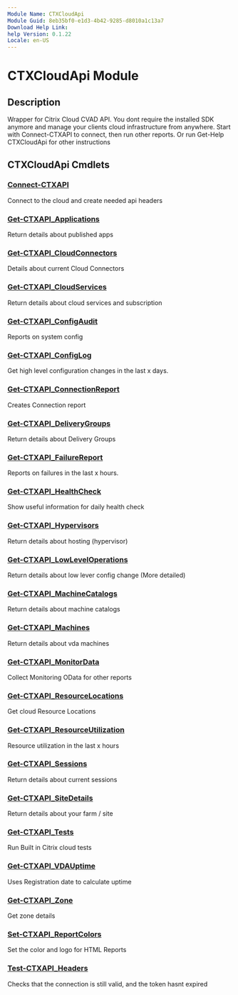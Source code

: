 ```yaml
---
Module Name: CTXCloudApi
Module Guid: 8eb35bf0-e1d3-4b42-9285-d8010a1c13a7
Download Help Link:
help Version: 0.1.22
Locale: en-US
---
```


# CTXCloudApi Module
## Description
Wrapper for Citrix Cloud CVAD API. You dont require the installed SDK anymore and manage your clients cloud infrastructure from anywhere. 
    Start with Connect-CTXAPI to connect, then run other reports.
    Or run Get-Help CTXCloudApi for other instructions

## CTXCloudApi Cmdlets
### [Connect-CTXAPI](Connect-CTXAPI.md)
Connect to the cloud and create needed api headers

### [Get-CTXAPI_Applications](Get-CTXAPI_Applications.md)
Return details about published apps

### [Get-CTXAPI_CloudConnectors](Get-CTXAPI_CloudConnectors.md)
Details about current Cloud Connectors

### [Get-CTXAPI_CloudServices](Get-CTXAPI_CloudServices.md)
Return details about cloud services and subscription

### [Get-CTXAPI_ConfigAudit](Get-CTXAPI_ConfigAudit.md)
Reports on system config

### [Get-CTXAPI_ConfigLog](Get-CTXAPI_ConfigLog.md)
Get high level configuration changes in the last x days.

### [Get-CTXAPI_ConnectionReport](Get-CTXAPI_ConnectionReport.md)
Creates Connection report

### [Get-CTXAPI_DeliveryGroups](Get-CTXAPI_DeliveryGroups.md)
Return details about Delivery Groups

### [Get-CTXAPI_FailureReport](Get-CTXAPI_FailureReport.md)
Reports on failures in the last x hours.

### [Get-CTXAPI_HealthCheck](Get-CTXAPI_HealthCheck.md)
Show useful information for daily health check

### [Get-CTXAPI_Hypervisors](Get-CTXAPI_Hypervisors.md)
Return details about hosting (hypervisor)

### [Get-CTXAPI_LowLevelOperations](Get-CTXAPI_LowLevelOperations.md)
Return details about low lever config change (More detailed)

### [Get-CTXAPI_MachineCatalogs](Get-CTXAPI_MachineCatalogs.md)
Return details about machine catalogs

### [Get-CTXAPI_Machines](Get-CTXAPI_Machines.md)
Return details about vda machines

### [Get-CTXAPI_MonitorData](Get-CTXAPI_MonitorData.md)
Collect Monitoring OData for other reports

### [Get-CTXAPI_ResourceLocations](Get-CTXAPI_ResourceLocations.md)
Get cloud Resource Locations

### [Get-CTXAPI_ResourceUtilization](Get-CTXAPI_ResourceUtilization.md)
Resource utilization in the last x hours

### [Get-CTXAPI_Sessions](Get-CTXAPI_Sessions.md)
Return details about current sessions

### [Get-CTXAPI_SiteDetails](Get-CTXAPI_SiteDetails.md)
Return details about your farm / site

### [Get-CTXAPI_Tests](Get-CTXAPI_Tests.md)
Run Built in Citrix cloud tests

### [Get-CTXAPI_VDAUptime](Get-CTXAPI_VDAUptime.md)
Uses Registration date to calculate uptime

### [Get-CTXAPI_Zone](Get-CTXAPI_Zone.md)
Get zone details

### [Set-CTXAPI_ReportColors](Set-CTXAPI_ReportColors.md)
Set the color and logo for HTML Reports

### [Test-CTXAPI_Headers](Test-CTXAPI_Headers.md)
Checks that the connection is still valid, and the token hasnt expired


